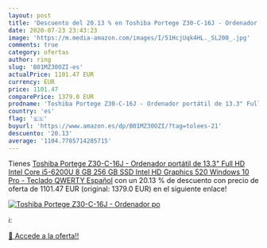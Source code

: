 ```yaml
---
layout: post
title: 'Descuento del 20.13 % en Toshiba Portege Z30-C-16J - Ordenador po'
date: 2020-07-23 23:43:23
image: 'https://m.media-amazon.com/images/I/51HcjUqk4HL._SL200_.jpg'
comments: true
category: ofertas
author: ring
slug: 'B01MZ30OZI-es'
actualPrice: 1101.47 EUR
currency: EUR
price: 1101.47
comparePrice: 1379.0 EUR
prodname: 'Toshiba Portege Z30-C-16J - Ordenador portátil de 13.3" Full HD  Intel Core i5-6200U  8 GB  256 GB SSD  Intel HD Graphics 520  Windows 10 Pro  - Teclado QWERTY Español'
country: 'es'
flag: '🇪🇸'
buyurl: 'https://www.amazon.es/dp/B01MZ30OZI/?tag=tolees-21'
descuento: '20.13'
average: '1104.7785714285715'
---
```


Tienes [Toshiba Portege Z30-C-16J - Ordenador portátil de 13.3" Full HD  Intel Core i5-6200U  8 GB  256 GB SSD  Intel HD Graphics 520  Windows 10 Pro  - Teclado QWERTY Español](https://www.amazon.es/dp/B01MZ30OZI/?tag=tolees-21) con un 20.13 % de descuento con precio de oferta de 1101.47 EUR (original: 1379.0 EUR) en el siguiente enlace!

[![Toshiba Portege Z30-C-16J - Ordenador po](https://m.media-amazon.com/images/I/51HcjUqk4HL._SL200_.jpg)](https://www.amazon.es/dp/B01MZ30OZI/?tag=tolees-21)

ℹ️:


[🛒 Accede a la oferta!!](https://www.amazon.es/dp/B01MZ30OZI/?tag=tolees-21)

